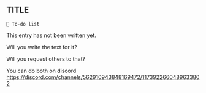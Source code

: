 ## TITLE

`📃 To-do list`

This entry has not been written yet.

Will you write the text for it?

Will you request others to that?

You can do both on discord https://discord.com/channels/562910943848169472/1173922660489633802
<!---
tag: todo
keywords:  
aliases: The Algorithms
-->